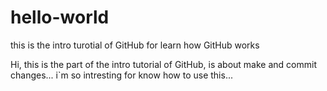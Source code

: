 # hello-world
this is the intro turotial of GitHub for learn how GitHub works

Hi, this is the part of the intro tutorial of GitHub, is about make and commit changes...
i`m so intresting for know how to use this...
